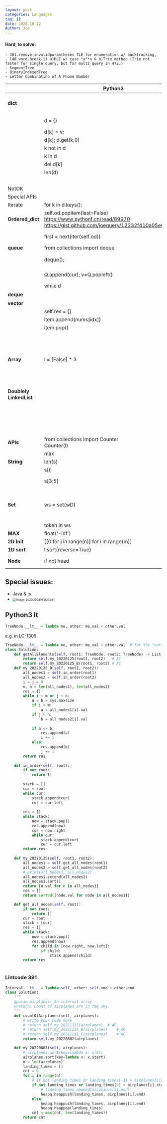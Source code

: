 ```yaml
---
layout: post
categories: Languages
tag: []
date: 2020-10-22
Author: Joe
---
```


#### Hard, to solve: 
    - 301.remove-invalidparantheses TLE for enumeration w/ backtracking, 
    - 140.word-break-ii a)MLE w/ case "a"*n & b)Trie method (Trie not faster for single query, but for multi query in 472.)
    - SegmentTree
    - BinaryIndexedTree
    - Letter Combinatino of A Phone Number

|                         | Python3                                                      | Cpp                                                          | JS                                                           | Java                                                         | Scala                                   |
| ----------------------- | ------------------------------------------------------------ | ------------------------------------------------------------ | ------------------------------------------------------------ | ------------------------------------------------------------ | --------------------------------------- |
| **dict**                |                                                              | include <unordered_map>, //Similar to defaultdict() in python3 |                                                              |                                                              | import scala.collection.mutable.HashMap |
|                         | d = {}                                                       | unordered_map<Node*> d;                                      | d = {}; new Map();                                           | Map<Node, Node> visited = new HashMap();                     | var lookup = new HashMap[Int, Int]()    |
|                         | d[k] = v;                                                    | d[k] = v;                                                    | d[k]=v; map.**set**(0,1)                                     | visited.**put**(k, v)                                        | lookup.put(nums(i), i)                  |
|                         | d[k]; d.get(k,0)                                             | d[k];                                                        | d[k]; map.get(k)                                             | visited.get(cur_O)                                           |                                         |
|                         | k not in d                                                   | (d.find(k)==d.end())                                         | !(nbr_O.val in visited)                                      | !visited.containsKey(nbr_O)                                  |                                         |
|                         | k in d                                                       | (d.find(k)!=d.end())                                         | nbr_O.val in visited; (map.**has**(sum-k))                   | visited.**containsKey**(nbr_O)                               | lookup.contains(diff)                   |
|                         | del d[k]                                                     | d.**erase**(key)                                             | this.d.**delete**(key);                                      | this.d.**remove**(key);                                      |                                         |
|                         | len(d)                                                       | size()                                                       | d.**size**                                                   | d.size()                                                     |                                         |
|                         |                                                              | d.empty()  //true; false                                     |                                                              |                                                              |                                         |
| NotOK                   |                                                              |                                                              | {k:v} in Initialization                                      |                                                              |                                         |
| Special APIs            |                                                              | reserve(capacity)                                            |                                                              |                                                              |                                         |
| Iterate                 | for k in d.keys():                                           | for (auto k: d)                                              | for (var key in dict){}                                      | for(char c:  ransomNote.toCharArray()) {                     | for (i <- 0 until n)                    |
| **Ordered_dict**        | self.od.popitem(last=False)<br />https://www.pythonf.cn/read/89970<br />https://gist.github.com/joequery/12332f410a05e6c7c949 |                                                              | d = new Map(); APIs↑↑ //ref: https://stackoverflow.com/questions/2798893/ordered-hash-in-javascript | LinkedHashMap<Integer, Integer> d;<br />this.d = new LinkedHashMap<>(); |                                         |
|                         | first = next(iter(self.od))                                  |                                                              |                                                              | Integer first = this.d.keySet().iterator().next();           |                                         |
| **queue**               | from collections import deque                                | include  <deque>                                             |                                                              |                                                              |                                         |
|                         | deque();                                                     | deque<Node*>                                                 | let Q = [];                                                  | Queue<Node> Q = new LinkedList(); //LinkedList<Node> Q = new LinkedList<Node>(); //雙向 |                                         |
|                         | Q.append(cur); v=Q.popleft()                                 | Q.push_back(cur); v=Q.front(),Q.pop_front()                  | Q.push(cur); v=Q.shift(); // O(n)                            | Q.add(nbr_O);//Q.push(nbr_O); Q.poll();                      |                                         |
|                         | while d                                                      | while (!Q.empty())                                           | while (Q.length != 0)                                        | while (!Q.isEmpty())                                         |                                         |
| **deque**               |                                                              |                                                              |                                                              | ArrayDeque雙向實現了DEque的interface                         |                                         |
| **vector**              |                                                              | include <vector>                                             |                                                              |                                                              |                                         |
|                         | self.res = []                                                | vector<vector<int>> result;                                  | res = [];                                                    | List<List<Integer>> res = new ArrayList<List<Integer>>();    |                                         |
|                         | item.append(nums[idx])                                       | item.push_back(nums[idx]);                                   | item.push(nums[idx]);                                        | item.add(nums[idx]);                                         |                                         |
|                         | item.pop()                                                   | item.pop_back();                                             | item.pop();                                                  | item.remove(item.size()-1);                                  |                                         |
|                         |                                                              |                                                              | l.length; // 注意！跟dict不同，這邊是 length                 |                                                              |                                         |
|                         |                                                              | for                                                          | for (***let*** i=0; i<l.length; i++)                         |                                                              |                                         |
| **Array**               | l = [False] * 3                                              | vector<bool> dp(3, false);                                   | const dp = new Array(3).fill(false);                         | List<Boolean> dp = new ArrayList(Collections.nCopies(s.length(), false)); | return Array(lookup(diff), i)           |
|                         |                                                              |                                                              |                                                              | int[] nums;, nums.length                                     |                                         |
| **Doublely LinkedList** |                                                              | **std::list**<br />**List** stores elements at non contiguous memory location i.e. it internally uses a doubly linked list i.e. |                                                              |                                                              |                                         |
|                         |                                                              | back(); front();                                             |                                                              |                                                              |                                         |
|                         |                                                              | pop_back(); pop_front();                                     |                                                              |                                                              |                                         |
|                         |                                                              | db_ll.erase(d[key])                                          |                                                              |                                                              |                                         |
| **APIs**                | from collections import Counter<br />Counter(l)              | X                                                            | _.countBy(l)                                                 | X                                                            |                                         |
|                         | max                                                          | max                                                          | Math.max                                                     | Math.max                                                     |                                         |
| **String**              | len(s)                                                       | s.length()                                                   | s.length                                                     | s.length()                                                   |                                         |
|                         | s[i]                                                         | s[i]                                                         | s[i]                                                         | s.charAt(i)                                                  |                                         |
|                         | s[3:5]                                                       | token = s.substr(start, i-start+1);                          | s.slice(3, 5);                                               | s.substring(start, i+1);                                     |                                         |
| **Set**                 | ws = set(wD)                                                 | unordered_set<string> ws;<br/>        <br/>        for (auto s: wordDict){<br/>            ws.insert(s);<br/>        } | let ws = new Set(wD)                                         | HashSet<String> ws = new HashSet(wordDict);                  |                                         |
|                         | token in ws                                                  | ws.find(token) != ws.end()                                   | ws.has(token)                                                | ws.contains(token)                                           |                                         |
| **MAX**                 | float('-inf')                                                | INT_MIN;                                                     | -Number.MAX_VALUE;                                           | Integer.MIN_VALUE;                                           |                                         |
| **2D Init**             | [[0 for j in range(n)] for i in range(m)]                    |                                                              |                                                              | [...Array(3)].map(x=>Array(5).fill(0))                       |                                         |
| **1D sort**             | l.sort(reverse=True)                                         |                                                              |                                                              |                                                              |                                         |
| **Node**                | if not head                                                  | if (!head); if (nullputr == head)                            | if (!root); if (head == null)                                | if (head == null)                                            |                                         |



## Special issues:

- Java & js
- <img src="https://tva1.sinaimg.cn/large/007S8ZIlgy1gegmwb46qaj312a0u0qb1.jpg" alt="image-20200504191823941" style="zoom:67%;" />





## Python3 __lt__

```python
TreeNode.__lt__ = lambda me, other: me.val < other.val
```

e.g. in LC-1305

```python
TreeNode.__lt__ = lambda me, other: me.val < other.val	# for the "sort!"
class Solution:
    def getAllElements(self, root1: TreeNode, root2: TreeNode) -> List[int]:
        return self.my_20220125(root1, root2)   # AC
        return self.my_20220125_B(root1, root2) # AC
    def my_20220125_B(self, root1, root2):
        all_nodes1 = self.in_order(root1)
        all_nodes2 = self.in_order(root2)
        i = j = 0
        m, n = len(all_nodes1), len(all_nodes2)
        res = []
        while i < m or j < n:
            a = b = sys.maxsize
            if i < m:
                a = all_nodes1[i].val
            if j < n:
                b = all_nodes2[j].val
            
            if a <= b:
                res.append(a)
                i += 1
            else:
                res.append(b)
                j += 1
        return res
                
    def in_order(self, root):
        if not root:
            return []
        
        stack = []
        cur = root
        while cur:
            stack.append(cur)
            cur = cur.left
        
        res = []
        while stack:
            now = stack.pop()
            res.append(now)
            cur = now.right
            while cur:
                stack.append(cur)
                cur = cur.left
        return res
        
    def my_20220125(self, root1, root2):
        all_nodes1 = self.get_all_nodes(root1)
        all_nodes2 = self.get_all_nodes(root2)
        # print(all_nodes1, all_nodes2)
        all_nodes1.extend(all_nodes2)
        all_nodes1.sort()
        return [n.val for n in all_nodes1]
        res = []
        return sorted([node.val for node in all_nodes1])

    def get_all_nodes(self, root):
        if not root:
            return []
        cur = root
        stack = [cur]
        res = []
        while stack:
            now = stack.pop()
            res.append(now)
            for child in [now.right, now.left]:
                if child:
                    stack.append(child)
        return res
        
```



### Lintcode 391

```python
Interval.__lt__ = lambda self, other: self.end < other.end 
class Solution:
    """
    @param airplanes: An interval array
    @return: Count of airplanes are in the sky.
    """
    def countOfAirplanes(self, airplanes):
        # write your code here
        # return self.my_20211111(airplanes)  # AC
        # return self.my_20211111_B(airplanes)    # AC
        # return self.my_20211111_C(airplanes)    # AC
        return self.my_20220802(airplanes)

    def my_20220802(self, airplanes):
        # airplanes.sort(key=lambda x: x[0])
        airplanes.sort(key=lambda x: x.start)
        n = len(airplanes)
        landing_times = []
        cnt = 0
        for i in range(n):
            # if not landing_times or landing_times[-1] > airplanes[i].end: # BUGGG!
            if not landing_times or landing_times[0] > airplanes[i].start: # FIX!
                # landing_times.append(airplanes[i].end)
                heapq.heappush(landing_times, airplanes[i].end)
            else:
                heapq.heappush(landing_times, airplanes[i].end)
                heapq.heappop(landing_times)
            cnt = max(cnt, len(landing_times))
        return cnt

```

